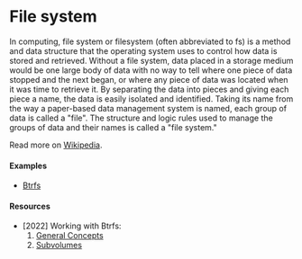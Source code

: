 # File system

In computing, file system or filesystem (often abbreviated to fs) is a method and data structure that the operating system uses to control how data is stored and retrieved. Without a file system, data placed in a storage medium would be one large body of data with no way to tell where one piece of data stopped and the next began, or where any piece of data was located when it was time to retrieve it. By separating the data into pieces and giving each piece a name, the data is easily isolated and identified. Taking its name from the way a paper-based data management system is named, each group of data is called a "file". The structure and logic rules used to manage the groups of data and their names is called a "file system."

Read more on [Wikipedia](https://en.wikipedia.org/wiki/File_system).

#### Examples
- [Btrfs](https://en.wikipedia.org/wiki/Btrfs)

#### Resources
- [2022] Working with Btrfs:
    1. [General Concepts](https://fedoramagazine.org/working-with-btrfs-general-concepts)
    2. [Subvolumes](https://fedoramagazine.org/working-with-btrfs-subvolumes)
